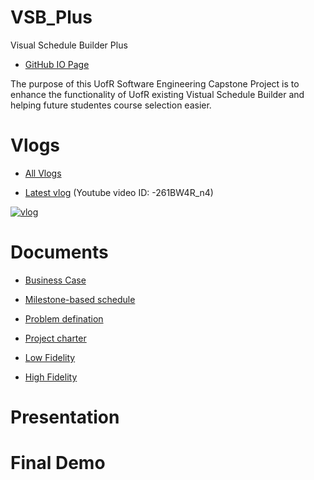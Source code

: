 # VSB_Plus

Visual Schedule Builder Plus

- [GitHub IO Page](https://yang242j.github.io/VSB_Plus)

The purpose of this UofR Software Engineering Capstone Project is to enhance the functionality of UofR existing Vistual Schedule Builder and helping future studentes course selection easier.

# Vlogs

- [All Vlogs](Document/Vlogs/vlog.md)

- [Latest vlog](https://www.youtube.com/watch?v=-261BW4R_n4) (Youtube video ID: -261BW4R_n4)

[![vlog](https://img.youtube.com/vi/-261BW4R_n4/0.jpg)](https://www.youtube.com/watch?v=-261BW4R_n4)

# Documents

- [Business Case](Document/Scrums/Scrum%231/Business_case.pdf)

- [Milestone-based schedule](Document/Milestone_based_schedule.pdf)

- [Problem defination](Document/Problem_definition.md)

- [Project charter](Document/Scrums/Scrum%231/Project_charter.pdf)

- [Low Fidelity](Document/Scrums/Scrum%231/LoFi_1.pdf)

- [High Fidelity](Document/Scrums/Scrum%232/HiFi-1.pdf)

# Presentation

# Final Demo
